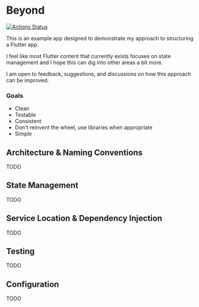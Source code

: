 # Beyond
[![Actions Status](https://github.com/MisterJimson/beyond/workflows/Test/badge.svg)](https://github.com/MisterJimson/beyond/actions)

This is an example app designed to demonstrate my approach to structuring a Flutter app.

I feel like most Flutter content that currently exists focuses on state management and I hope this can dig into other areas a bit more.

I am open to feedback, suggestions, and discussions on how this approach can be improved.

### Goals
- Clean
- Testable
- Consistent
- Don't reinvent the wheel, use libraries when appropriate
- Simple

## Architecture & Naming Conventions
TODO
## State Management
TODO
## Service Location & Dependency Injection
TODO
## Testing
TODO
## Configuration
TODO